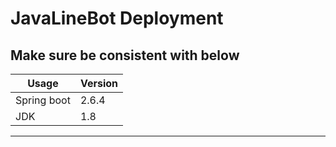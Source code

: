 # JavaLineBot Deployment


## Make sure be consistent with below

Usage |  Version
---- | ----
Spring boot | 2.6.4      
JDK    |   1.8

***
